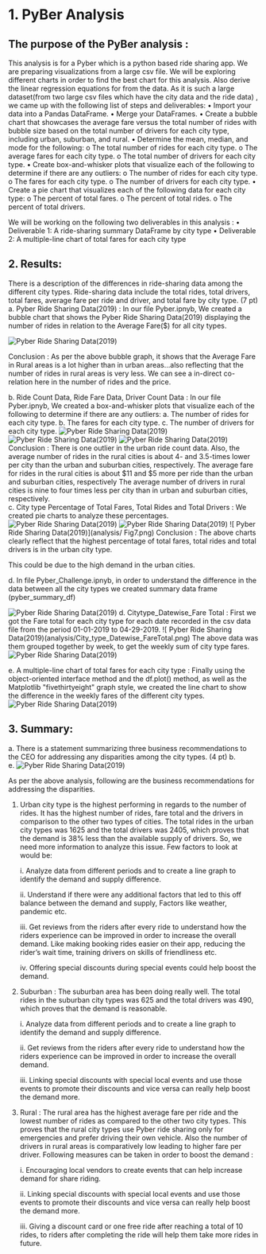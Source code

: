 # 1. PyBer Analysis
## The purpose of the PyBer analysis : 
This analysis is for a Pyber which is a python based ride sharing app. We are preparing visualizations from a large csv file. We will be exploring different charts in order to find the best chart for this analysis. Also derive the linear regression equations for from the data.
As it is such a large dataset(from two large csv files which have the city data and the ride data) , we came up with the following list of steps and deliverables:
•	Import your data into a Pandas DataFrame.
•	Merge your DataFrames.
•	Create a bubble chart that showcases the average fare versus the total number of rides with bubble size based on the total number of drivers for each city type, including urban, suburban, and rural.
•	Determine the mean, median, and mode for the following:
o	The total number of rides for each city type.
o	The average fares for each city type.
o	The total number of drivers for each city type.
•	Create box-and-whisker plots that visualize each of the following to determine if there are any outliers:
o	The number of rides for each city type.
o	The fares for each city type.
o	The number of drivers for each city type.
•	Create a pie chart that visualizes each of the following data for each city type:
o	The percent of total fares.
o	The percent of total rides.
o	The percent of total drivers.

We will be working on the following two deliverables in this analysis :
•	Deliverable 1: A ride-sharing summary DataFrame by city type
•	Deliverable 2: A multiple-line chart of total fares for each city type
## 2. Results:
There is a description of the differences in ride-sharing data among the different city types. Ride-sharing data include the total rides, total drivers, total fares, average fare per ride and driver, and total fare by city type. (7 pt)
a.	Pyber Ride Sharing Data(2019) : In our file Pyber.ipnyb, We created a bubble chart that shows the Pyber Ride Sharing Data(2019) displaying the number of rides in relation to the Average Fare($) for all city types. 

 ![ Pyber Ride Sharing Data(2019)](analysis/Fig1.png)
 

Conclusion : 
As per the above bubble graph, it shows that the Average Fare in Rural areas is a lot higher than in urban areas…also reflecting that the number of rides in rural areas is very less. We can see a in-direct co-relation here in the number of rides and the price.

b.	Ride Count Data, Ride Fare Data, Driver Count Data : In our file Pyber.ipnyb, We created a box-and-whisker plots that visualize each of the following to determine if there are any outliers:
a.	The number of rides for each city type.
b.	The fares for each city type.
c.	The number of drivers for each city type.
![ Pyber Ride Sharing Data(2019)](analysis/Fig2.png)
![ Pyber Ride Sharing Data(2019)](analysis/Fig3.png)
![ Pyber Ride Sharing Data(2019)](analysis/Fig4.png)
Conclusion :
There is one outlier in the urban ride count data. Also, the average number of rides in the rural cities is about 4- and 3.5-times lower per city than the urban and suburban cities, respectively.
The average fare for rides in the rural cities is about $11 and $5 more per ride than the urban and suburban cities, respectively
The average number of drivers in rural cities is nine to four times less per city than in urban and suburban cities, respectively.	
c.	 City type Percentage of Total Fares, Total Rides and Total Drivers : We created pie charts to analyze these percentages.
![ Pyber Ride Sharing Data(2019)](analysis/Fig5.png)
![ Pyber Ride Sharing Data(2019)](analysis/Fig6.png)
![ Pyber Ride Sharing Data(2019)](analysis/ Fig7.png)
Conclusion :
The above charts clearly reflect that the highest percentage of total fares, total rides and total drivers is in the urban city type.

This could be due to the high demand in the urban cities.

d. In file Pyber_Challenge.ipnyb, in order to understand the difference in the data between all the city types we created summary data frame (pyber_summary_df)

![ Pyber Ride Sharing Data(2019)](analysis/Pyber_summary_df.png)
d.	Citytype_Datewise_Fare Total : First we got the Fare total for each city type for each date recorded in the csv data file from the period 01-01-2019 to 04-29-2019.
![ Pyber Ride Sharing Data(2019)(analysis/City_type_Datewise_FareTotal.png)
The above data was them grouped together by week, to get the weekly sum of city type fares.
![ Pyber Ride Sharing Data(2019)](analysis/sum_fare_weekly.png)

e. A multiple-line chart of total fares for each city type : Finally using the object-oriented interface method and the df.plot() method, as well as the Matplotlib "fivethirtyeight" graph style, we created the line chart to show the difference in the weekly fares of the different city types.
![ Pyber Ride Sharing Data(2019) ](analysis/PyBer_fare_summary.png)

## 3. Summary:
a.	There is a statement summarizing three business recommendations to the CEO for addressing any disparities among the city types. (4 pt)
b.	
e.	![ Pyber Ride Sharing Data(2019)](analysis/Pyber_summary_df.png)

As per the above analysis, following are the business recommendations for addressing the disparities.
1.	Urban city type is the highest performing in regards to the number of rides. It has the highest number of rides, fare total and the drivers in comparison to the other two types of cities. The total rides in the urban city types was 1625 and the total drivers was 2405, which proves that the demand is 38% less than the available supply of drivers. So, we need more information to analyze this issue. Few factors to look at would be:

    i.	Analyze data from different periods and to create a line graph to identify the demand and supply difference.

    ii.	Understand if there were any additional factors that led to this off balance between the demand and supply, Factors like weather, pandemic etc.

    iii.	Get reviews from the riders after every ride to understand how the riders experience can be improved in order to increase the overall demand. Like making booking rides easier on their app, reducing the rider’s wait time, training drivers on skills of friendliness etc.

    iv.	Offering special discounts during special events could help boost the demand.

2.	Suburban : The suburban area has been doing really well. The total rides in the suburban city types was 625 and the total drivers was 490, which proves that the demand is reasonable.

    i.	Analyze data from different periods and to create a line graph to identify the demand and supply difference.

    ii.	Get reviews from the riders after every ride to understand how the riders experience can be improved in order to increase the overall demand.

    iii.	Linking special discounts with special local events and use those events to promote their discounts and vice versa can really help boost the demand more.

3.	Rural : The rural area has the highest average fare per ride and the lowest number of rides as compared to the other two city types. This proves that the rural city types use Pyber ride sharing only for emergencies and prefer driving their own vehicle. Also the number of drivers in rural areas is comparatively low leading to higher fare per driver. Following measures can be taken in order to boost the demand :

    i.	Encouraging local vendors to create events that can help increase demand for share riding.

    ii.	Linking special discounts with special local events and use those events to promote their discounts and vice versa can really help boost the demand more.

    iii.	Giving a discount card or one free ride after reaching a total of 10 rides, to riders after completing the ride will help them take more rides in future.
